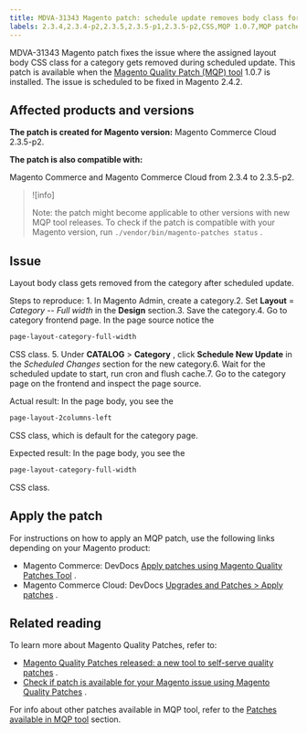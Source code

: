 ```yaml
---
title: MDVA-31343 Magento patch: schedule update removes body class for category
labels: 2.3.4,2.3.4-p2,2.3.5,2.3.5-p1,2.3.5-p2,CSS,MQP 1.0.7,MQP patches,Magento Commerce,Magento Commerce Cloud,category,schedule update,support tools
---
```


MDVA-31343 Magento patch fixes the issue where the assigned layout body CSS class for a category gets removed during scheduled update. This patch is available when the [Magento Quality Patch (MQP) tool](https://support.magento.com/hc/en-us/articles/360047139492) 1.0.7 is installed. The issue is scheduled to be fixed in Magento 2.4.2.

## Affected products and versions

 **The patch is created for Magento version:** Magento Commerce Cloud 2.3.5-p2.

 **The patch is also compatible with:** 

Magento Commerce and Magento Commerce Cloud from 2.3.4 to 2.3.5-p2.

>![info]
>
>Note: the patch might become applicable to other versions with new MQP tool releases. To check if the patch is compatible with your Magento version, run `./vendor/bin/magento-patches status` .

## Issue

Layout body class gets removed from the category after scheduled update.

 <span class="wysiwyg-underline">Steps to reproduce:</span> 1. In Magento Admin, create a category.2. Set **Layout** = *Category -- Full width* in the **Design** section.3. Save the category.4. Go to category frontend page. In the page source notice the

```css
page-layout-category-full-width
```

CSS class. 5. Under **CATALOG** > **Category** , click **Schedule New Update** in the *Scheduled Changes* section for the new category.6. Wait for the scheduled update to start, run cron and flush cache.7. Go to the category page on the frontend and inspect the page source.

 <span class="wysiwyg-underline">Actual result:</span> In the page body, you see the

```css
page-layout-2columns-left
```

CSS class, which is default for the category page.

 <span class="wysiwyg-underline">Expected result:</span> In the page body, you see the

```css
page-layout-category-full-width
```

CSS class.

## Apply the patch

For instructions on how to apply an MQP patch, use the following links depending on your Magento product:

* Magento Commerce: DevDocs [Apply patches using Magento Quality Patches Tool](https://devdocs.magento.com/guides/v2.4/comp-mgr/patching/mqp.html) .
* Magento Commerce Cloud: DevDocs [Upgrades and Patches > Apply patches](https://devdocs.magento.com/cloud/project/project-patch.html) .

## Related reading

To learn more about Magento Quality Patches, refer to:

* [Magento Quality Patches released: a new tool to self-serve quality patches](https://support.magento.com/hc/en-us/articles/360047139492) .
* [Check if patch is available for your Magento issue using Magento Quality Patches](https://support.magento.com/hc/en-us/articles/360047125252) .

For info about other patches available in MQP tool, refer to the [Patches available in MQP tool](https://support.magento.com/hc/en-us/sections/360010506631-Patches-available-in-MQP-tool-) section.